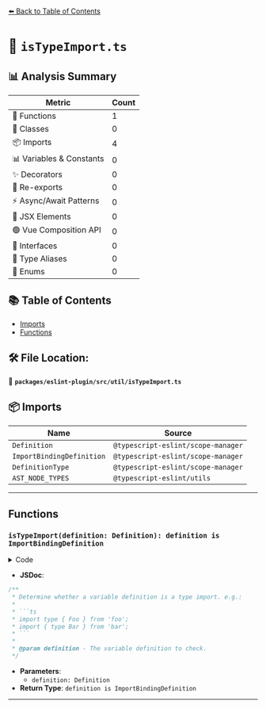 [⬅️ Back to Table of Contents](../../../../index.md)

# 📄 `isTypeImport.ts`

## 📊 Analysis Summary

| Metric | Count |
|--------|-------|
| 🔧 Functions | 1 |
| 🧱 Classes | 0 |
| 📦 Imports | 4 |
| 📊 Variables & Constants | 0 |
| ✨ Decorators | 0 |
| 🔄 Re-exports | 0 |
| ⚡ Async/Await Patterns | 0 |
| 💠 JSX Elements | 0 |
| 🟢 Vue Composition API | 0 |
| 📐 Interfaces | 0 |
| 📑 Type Aliases | 0 |
| 🎯 Enums | 0 |

## 📚 Table of Contents

- [Imports](#imports)
- [Functions](#functions)

## 🛠️ File Location:
📂 **`packages/eslint-plugin/src/util/isTypeImport.ts`**

## 📦 Imports

| Name | Source |
|------|--------|
| `Definition` | `@typescript-eslint/scope-manager` |
| `ImportBindingDefinition` | `@typescript-eslint/scope-manager` |
| `DefinitionType` | `@typescript-eslint/scope-manager` |
| `AST_NODE_TYPES` | `@typescript-eslint/utils` |


---

## Functions

### `isTypeImport(definition: Definition): definition is ImportBindingDefinition`

<details><summary>Code</summary>

```ts
export function isTypeImport(
  definition?: Definition,
): definition is ImportBindingDefinition {
  return (
    definition?.type === DefinitionType.ImportBinding &&
    (definition.parent.importKind === 'type' ||
      (definition.node.type === AST_NODE_TYPES.ImportSpecifier &&
        definition.node.importKind === 'type'))
  );
}
```
</details>

- **JSDoc**:
```ts
/**
 * Determine whether a variable definition is a type import. e.g.:
 *
 * ```ts
 * import type { Foo } from 'foo';
 * import { type Bar } from 'bar';
 * ```
 *
 * @param definition - The variable definition to check.
 */
```

- **Parameters**:
  - `definition: Definition`
- **Return Type**: `definition is ImportBindingDefinition`

---